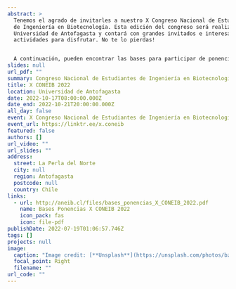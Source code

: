 ```yaml
---
abstract: >
  Tenemos el agrado de invitarles a nuestro X Congreso Nacional de Estudiantes
  de Ingeniería en Biotecnología. Esta edición del congreso será realizada en la
  Universidad de Antofagasta y contará con grandes invitados e interesantes
  actividades para disfrutar. No te lo pierdas!


  A continuación, pueden encontrar las bases para participar de ponencias y pósters:
slides: null
url_pdf: ""
summary: Congreso Nacional de Estudiantes de Ingeniería en Biotecnología.
title: X CONEIB 2022
location: Universidad de Antofagasta
date: 2022-10-17T08:00:00.000Z
date_end: 2022-10-21T20:00:00.000Z
all_day: false
event: X Congreso Nacional de Estudiantes de Ingeniería en Biotecnología Molecular
event_url: https://linktr.ee/x.coneib
featured: false
authors: []
url_video: ""
url_slides: ""
address:
  street: La Perla del Norte
  city: null
  region: Antofagasta
  postcode: null
  country: Chile
links:
  - url: http://aneib.cl/files/bases_ponencias_X_CONEIB_2022.pdf
    name: Bases Ponencias X CONEIB 2022
    icon_pack: fas
    icon: file-pdf
publishDate: 2022-07-19T01:06:57.746Z
tags: []
projects: null
image:
  caption: "Image credit: [**Unsplash**](https://unsplash.com/photos/bzdhc5b3Bxs)"
  focal_point: Right
  filename: ""
url_code: ""
---
```

